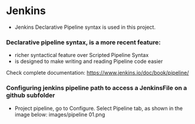 # Jenkins

- Jenkins Declarative Pipeline syntax is used in this project.

### Declarative pipeline syntax, is a more recent feature:
- richer syntactical feature over Scripted Pipeline Syntax
- is designed to make writing and reading Pipeline code easier

Check complete documentation:
https://www.jenkins.io/doc/book/pipeline/

### Configuring jenkins pipeline path to access a JenkinsFile on a github subfolder

- Project pipeline, go to Configure. Select Pipeline tab, as shown in the image below:
images/pipeline 01.png
